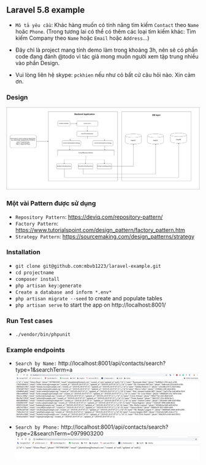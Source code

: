## Laravel 5.8 example ##

* `Mô tả yêu cầu`: Khác hàng muốn có tính năng tìm kiếm `Contact` theo `Name` hoăc `Phone`.
(Trong tương lai có thể có thêm các loại tìm kiếm khác: Tìm kiếm Company theo `Name` hoặc `Email` hoặc `Address`...)

* Đây chỉ là project mang tính demo làm trong khoảng 3h, nên sẽ có phần code đang đánh @todo vì tác giả mong muốn người xem tập trung nhiều vào phần Design.

* Vui lòng liên hệ skype: `pckhien` nếu như có bất cứ câu hỏi nào. Xin cảm ơn.  

### Design ###

![Screenshot](public/img/Design-ATB.png)

### Một vài Pattern được sử dụng ###

* `Repository Pattern`: https://deviq.com/repository-pattern/
* `Factory Pattern`: https://www.tutorialspoint.com/design_pattern/factory_pattern.htm
* `Strategy Pattern`: https://sourcemaking.com/design_patterns/strategy

### Installation ###

* `git clone git@github.com:mbvb1223/laravel-example.git`
* `cd projectname`
* `composer install`
* `php artisan key:generate`
* `Create a database and inform *.env*`
* `php artisan migrate --seed` to create and populate tables
* `php artisan serve` to start the app on http://localhost:8001/

### Run Test cases ###

* `./vendor/bin/phpunit`

### Example endpoints ###

* `Search by Name:` http://localhost:8001/api/contacts/search?type=1&searchTerm=a
![Screenshot](public/img/ATB-Name.png)
* `Search by Phone:` http://localhost:8001/api/contacts/search?type=2&searchTerm=0979903200
![Screenshot](public/img/ATB-Phone.png)
